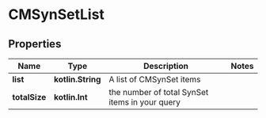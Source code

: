 
# CMSynSetList

## Properties
Name | Type | Description | Notes
------------ | ------------- | ------------- | -------------
**list** | **kotlin.String** | A list of CMSynSet items | 
**totalSize** | **kotlin.Int** | the number of total SynSet items in your query | 



